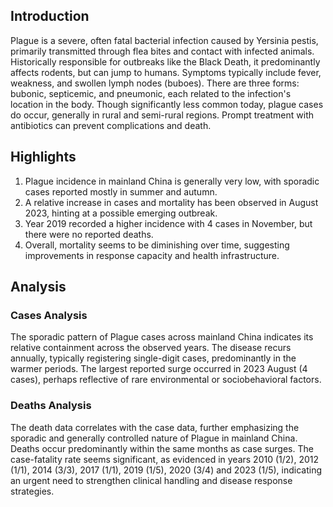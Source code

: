## Introduction

Plague is a severe, often fatal bacterial infection caused by Yersinia pestis, primarily transmitted through flea bites and contact with infected animals. Historically responsible for outbreaks like the Black Death, it predominantly affects rodents, but can jump to humans. Symptoms typically include fever, weakness, and swollen lymph nodes (buboes). There are three forms: bubonic, septicemic, and pneumonic, each related to the infection's location in the body. Though significantly less common today, plague cases do occur, generally in rural and semi-rural regions. Prompt treatment with antibiotics can prevent complications and death.
## Highlights

1. Plague incidence in mainland China is generally very low, with sporadic cases reported mostly in summer and autumn.<br/>
2. A relative increase in cases and mortality has been observed in August 2023, hinting at a possible emerging outbreak.<br/>
3. Year 2019 recorded a higher incidence with 4 cases in November, but there were no reported deaths.<br/>
4. Overall, mortality seems to be diminishing over time, suggesting improvements in response capacity and health infrastructure.<br/>
## Analysis

### Cases Analysis
The sporadic pattern of Plague cases across mainland China indicates its relative containment across the observed years. The disease recurs annually, typically registering single-digit cases, predominantly in the warmer periods. The largest reported surge occurred in 2023 August (4 cases), perhaps reflective of rare environmental or sociobehavioral factors.

### Deaths Analysis
The death data correlates with the case data, further emphasizing the sporadic and generally controlled nature of Plague in mainland China. Deaths occur predominantly within the same months as case surges. The case-fatality rate seems significant, as evidenced in years 2010 (1/2), 2012 (1/1), 2014 (3/3), 2017 (1/1), 2019 (1/5), 2020 (3/4) and 2023 (1/5), indicating an urgent need to strengthen clinical handling and disease response strategies.
